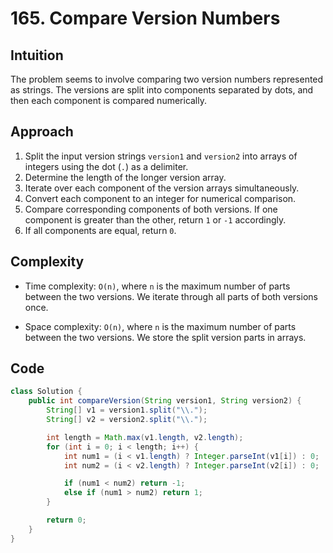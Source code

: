 # 165. Compare Version Numbers

## Intuition

The problem seems to involve comparing two version numbers represented as strings. The versions are split into components separated by dots, and then each component is compared numerically.

## Approach

1. Split the input version strings `version1` and `version2` into arrays of integers using the dot (`.`) as a delimiter.
2. Determine the length of the longer version array.
3. Iterate over each component of the version arrays simultaneously.
4. Convert each component to an integer for numerical comparison.
5. Compare corresponding components of both versions. If one component is greater than the other, return `1` or `-1` accordingly.
6. If all components are equal, return `0`.

## Complexity

- Time complexity: `O(n)`, where `n` is the maximum number of parts between the two versions. We iterate through all parts of both versions once.

- Space complexity: `O(n)`, where `n` is the maximum number of parts between the two versions. We store the split version parts in arrays.

## Code

```java
class Solution {
    public int compareVersion(String version1, String version2) {
        String[] v1 = version1.split("\\.");
        String[] v2 = version2.split("\\.");

        int length = Math.max(v1.length, v2.length);
        for (int i = 0; i < length; i++) {
            int num1 = (i < v1.length) ? Integer.parseInt(v1[i]) : 0;
            int num2 = (i < v2.length) ? Integer.parseInt(v2[i]) : 0;

            if (num1 < num2) return -1;
            else if (num1 > num2) return 1;
        }

        return 0;
    }
}
```
